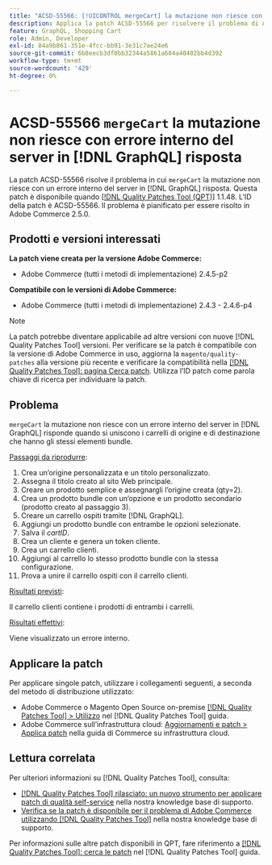 ```yaml
---
title: "ACSD-55566: [!UICONTROL mergeCart] la mutazione non riesce con errore interno del server in [!DNL GraphQL] risposta"
description: Applica la patch ACSD-55566 per risolvere il problema di Adobe Commerce in cui la mutazione "mergeCart" non riesce e genera un errore interno del server in [!DNL GraphQL] risponde quando si uniscono i carrelli di origine e di destinazione che hanno gli stessi elementi bundle.
feature: GraphQL, Shopping Cart
role: Admin, Developer
exl-id: 84a9b861-351e-4fcc-bb91-3e31c7ae24e6
source-git-commit: 6b8eecb3df0bb32344a5861a604a40402bb4d392
workflow-type: tm+mt
source-wordcount: '429'
ht-degree: 0%

---
```


# ACSD-55566 `mergeCart` la mutazione non riesce con errore interno del server in [!DNL GraphQL] risposta

La patch ACSD-55566 risolve il problema in cui `mergeCart` la mutazione non riesce con un errore interno del server in [!DNL GraphQL] risposta. Questa patch è disponibile quando [[!DNL Quality Patches Tool (QPT)]](/help/announcements/adobe-commerce-announcements/magento-quality-patches-released-new-tool-to-self-serve-quality-patches.md) 1.1.48. L’ID della patch è ACSD-55566. Il problema è pianificato per essere risolto in Adobe Commerce 2.5.0.

## Prodotti e versioni interessati

**La patch viene creata per la versione Adobe Commerce:**

* Adobe Commerce (tutti i metodi di implementazione) 2.4.5-p2

**Compatibile con le versioni di Adobe Commerce:**

* Adobe Commerce (tutti i metodi di implementazione) 2.4.3 - 2.4.6-p4

>[!NOTE]
>
>La patch potrebbe diventare applicabile ad altre versioni con nuove [!DNL Quality Patches Tool] versioni. Per verificare se la patch è compatibile con la versione di Adobe Commerce in uso, aggiorna la `magento/quality-patches` alla versione più recente e verificare la compatibilità nella [[!DNL Quality Patches Tool]: pagina Cerca patch](https://experienceleague.adobe.com/tools/commerce-quality-patches/index.html). Utilizza l’ID patch come parola chiave di ricerca per individuare la patch.

## Problema

`mergeCart` la mutazione non riesce con un errore interno del server in [!DNL GraphQL] risponde quando si uniscono i carrelli di origine e di destinazione che hanno gli stessi elementi bundle.

<u>Passaggi da riprodurre</u>:

1. Crea un’origine personalizzata e un titolo personalizzato.
1. Assegna il titolo creato al sito Web principale.
1. Creare un prodotto semplice e assegnargli l’origine creata (qty=2).
1. Crea un prodotto bundle con un’opzione e un prodotto secondario (prodotto creato al passaggio 3).
1. Creare un carrello ospiti tramite [!DNL GraphQL].
1. Aggiungi un prodotto bundle con entrambe le opzioni selezionate.
1. Salva il *cartID*.
1. Crea un cliente e genera un token cliente.
1. Crea un carrello clienti.
1. Aggiungi al carrello lo stesso prodotto bundle con la stessa configurazione.
1. Prova a unire il carrello ospiti con il carrello clienti.

<u>Risultati previsti</u>:

Il carrello clienti contiene i prodotti di entrambi i carrelli.

<u>Risultati effettivi</u>:

Viene visualizzato un errore interno.

## Applicare la patch

Per applicare singole patch, utilizzare i collegamenti seguenti, a seconda del metodo di distribuzione utilizzato:

* Adobe Commerce o Magento Open Source on-premise [[!DNL Quality Patches Tool] > Utilizzo](https://experienceleague.adobe.com/docs/commerce-operations/tools/quality-patches-tool/usage.html) nel [!DNL Quality Patches Tool] guida.
* Adobe Commerce sull’infrastruttura cloud: [Aggiornamenti e patch > Applica patch](https://experienceleague.adobe.com/docs/commerce-cloud-service/user-guide/develop/upgrade/apply-patches.html) nella guida di Commerce su infrastruttura cloud.

## Lettura correlata

Per ulteriori informazioni su [!DNL Quality Patches Tool], consulta:

* [[!DNL Quality Patches Tool] rilasciato: un nuovo strumento per applicare patch di qualità self-service](/help/announcements/adobe-commerce-announcements/magento-quality-patches-released-new-tool-to-self-serve-quality-patches.md) nella nostra knowledge base di supporto.
* [Verifica se la patch è disponibile per il problema di Adobe Commerce utilizzando [!DNL Quality Patches Tool]](/help/support-tools/patches-available-in-qpt-tool/check-patch-for-magento-issue-with-magento-quality-patches.md) nella nostra knowledge base di supporto.

Per informazioni sulle altre patch disponibili in QPT, fare riferimento a [[!DNL Quality Patches Tool]: cerca le patch](https://experienceleague.adobe.com/tools/commerce-quality-patches/index.html) nel [!DNL Quality Patches Tool] guida.
